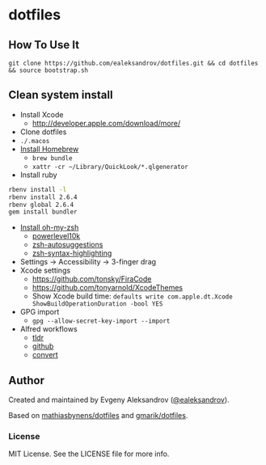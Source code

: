 #	dotfiles

## How To Use It

``` shell
git clone https://github.com/ealeksandrov/dotfiles.git && cd dotfiles && source bootstrap.sh
```

## Clean system install

* Install Xcode
  * http://developer.apple.com/download/more/
* Clone dotfiles
* `./.macos`
* [Install Homebrew](http://brew.sh)
  * `brew bundle`
  * `xattr -cr ~/Library/QuickLook/*.qlgenerator`
* Install ruby
```sh
rbenv install -l
rbenv install 2.6.4
rbenv global 2.6.4
gem install bundler
```
* [Install oh-my-zsh](https://github.com/ohmyzsh/ohmyzsh)
  * [powerlevel10k](https://github.com/romkatv/powerlevel10k)
  * [zsh-autosuggestions](https://github.com/zsh-users/zsh-autosuggestions)
  * [zsh-syntax-highlighting](https://github.com/zsh-users/zsh-syntax-highlighting)
* Settings -> Accessibility -> 3-finger drag
* Xcode settings
  * https://github.com/tonsky/FiraCode
  * https://github.com/tonyarnold/XcodeThemes
  * Show Xcode build time: `defaults write com.apple.dt.Xcode ShowBuildOperationDuration -bool YES`
* GPG import
  * `gpg --allow-secret-key-import --import`
* Alfred workflows
  * [tldr](https://github.com/cs1707/tldr-alfred)
  * [github](https://github.com/gharlan/alfred-github-workflow)
  * [convert](https://github.com/deanishe/alfred-convert)

## Author

Created and maintained by Evgeny Aleksandrov ([@ealeksandrov](http://twitter.com/ealeksandrov)).

Based on [mathiasbynens/dotfiles](https://github.com/mathiasbynens/dotfiles) and [gmarik/dotfiles](https://github.com/gmarik/dotfiles).

### License

MIT License. See the LICENSE file for more info.
